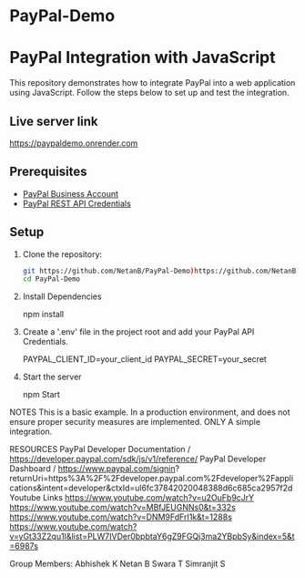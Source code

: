# PayPal-Demo
# PayPal Integration with JavaScript

This repository demonstrates how to integrate PayPal into a web application using JavaScript. Follow the steps below to set up and test the integration.

## Live server link
https://paypaldemo.onrender.com

## Prerequisites

- [PayPal Business Account](https://www.paypal.com/us/webapps/mpp/account-selection)
- [PayPal REST API Credentials](https://developer.paypal.com/docs/business/get-started/#get-api-credentials)

## Setup

1. Clone the repository:

   ```bash
   git https://github.com/NetanB/PayPal-Demo)https://github.com/NetanB/PayPal-Demo
   cd PayPal-Demo

2. Install Dependencies

     npm install

3. Create a '.env' file in the project root and add your PayPal API Credentials.

    PAYPAL_CLIENT_ID=your_client_id
    PAYPAL_SECRET=your_secret

4. Start the server

     npm Start

NOTES 
  This is a basic example. In a production environment, and does not ensure proper security measures are implemented.
  ONLY A simple integration. 

RESOURCES
  PayPal Developer Documentation / https://developer.paypal.com/sdk/js/v1/reference/
  PayPal Developer Dashboard / https://www.paypal.com/signin?  returnUri=https%3A%2F%2Fdeveloper.paypal.com%2Fdeveloper%2Fapplications&intent=developer&ctxId=ul6fc37842020048388d6c685ca2957f2d
  Youtube Links 
        https://www.youtube.com/watch?v=u2OuFb9cJrY
        https://www.youtube.com/watch?v=MBfJEUGNNs0&t=332s
        https://www.youtube.com/watch?v=DNM9FdFrI1k&t=1288s
        https://www.youtube.com/watch?v=yGt33Z2qu1I&list=PLW7IVDer0bpbtaY6gZ9FGQj3ma2YBpbSy&index=5&t=6987s
  
Group Members:
  Abhishek K 
  Netan B
  Swara T
  Simranjit S


  
